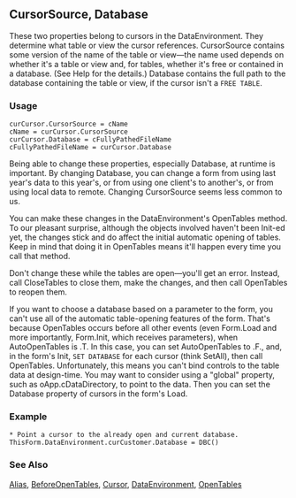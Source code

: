 ## CursorSource, Database

These two properties belong to cursors in the DataEnvironment. They determine what table or view the cursor references. CursorSource contains some version of the name of the table or view&mdash;the name used depends on whether it's a table or view and, for tables, whether it's free or contained in a database. (See Help for the details.) Database contains the full path to the database containing the table or view, if the cursor isn't a `FREE TABLE`.

### Usage

```foxpro
curCursor.CursorSource = cName
cName = curCursor.CursorSource
curCursor.Database = cFullyPathedFileName
cFullyPathedFileName = curCursor.Database
```

Being able to change these properties, especially Database, at runtime is important. By changing Database, you can change a form from using last year's data to this year's, or from using one client's to another's, or from using local data to remote. Changing CursorSource seems less common to us.

You can make these changes in the DataEnvironment's OpenTables method. To our pleasant surprise, although the objects involved haven't been Init-ed yet, the changes stick and do affect the initial automatic opening of tables. Keep in mind that doing it in OpenTables means it'll happen every time you call that method.

Don't change these while the tables are open&mdash;you'll get an error. Instead, call CloseTables to close them, make the changes, and then call OpenTables to reopen them.

If you want to choose a database based on a parameter to the form, you can't use all of the automatic table-opening features of the form. That's because OpenTables occurs before all other events (even Form.Load and more importantly, Form.Init, which receives parameters), when AutoOpenTables is .T. In this case, you can set AutoOpenTables to .F., and, in the form's Init, `SET DATABASE` for each cursor (think SetAll), then call OpenTables. Unfortunately, this means you can't bind controls to the table data at design-time. You may want to consider using a "global" property, such as oApp.cDataDirectory, to point to the data. Then you can set the Database property of cursors in the form's Load.

### Example

```foxpro
* Point a cursor to the already open and current database.
ThisForm.DataEnvironment.curCustomer.Database = DBC()
```
### See Also

[Alias](s4g434.md), [BeforeOpenTables](s4g329.md), [Cursor](s4g591.md), [DataEnvironment](s4g494.md), [OpenTables](s4g342.md)